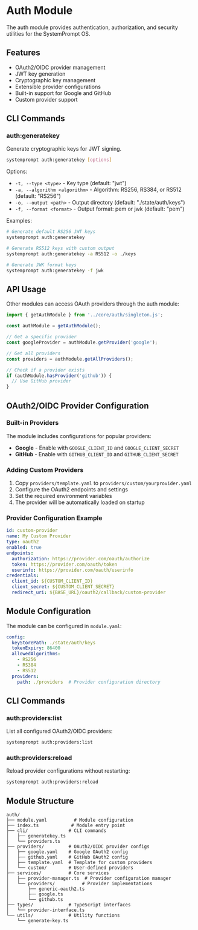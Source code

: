 # Auth Module

The auth module provides authentication, authorization, and security utilities for the SystemPrompt OS.

## Features

- OAuth2/OIDC provider management
- JWT key generation
- Cryptographic key management
- Extensible provider configurations
- Built-in support for Google and GitHub
- Custom provider support

## CLI Commands

### auth:generatekey

Generate cryptographic keys for JWT signing.

```bash
systemprompt auth:generatekey [options]
```

Options:
- `-t, --type <type>` - Key type (default: "jwt")
- `-a, --algorithm <algorithm>` - Algorithm: RS256, RS384, or RS512 (default: "RS256")
- `-o, --output <path>` - Output directory (default: "./state/auth/keys")
- `-f, --format <format>` - Output format: pem or jwk (default: "pem")

Examples:
```bash
# Generate default RS256 JWT keys
systemprompt auth:generatekey

# Generate RS512 keys with custom output
systemprompt auth:generatekey -a RS512 -o ./keys

# Generate JWK format keys
systemprompt auth:generatekey -f jwk
```

## API Usage

Other modules can access OAuth providers through the auth module:

```typescript
import { getAuthModule } from '../core/auth/singleton.js';

const authModule = getAuthModule();

// Get a specific provider
const googleProvider = authModule.getProvider('google');

// Get all providers
const providers = authModule.getAllProviders();

// Check if a provider exists
if (authModule.hasProvider('github')) {
  // Use GitHub provider
}
```

## OAuth2/OIDC Provider Configuration

### Built-in Providers

The module includes configurations for popular providers:
- **Google** - Enable with `GOOGLE_CLIENT_ID` and `GOOGLE_CLIENT_SECRET`
- **GitHub** - Enable with `GITHUB_CLIENT_ID` and `GITHUB_CLIENT_SECRET`

### Adding Custom Providers

1. Copy `providers/template.yaml` to `providers/custom/yourprovider.yaml`
2. Configure the OAuth2 endpoints and settings
3. Set the required environment variables
4. The provider will be automatically loaded on startup

### Provider Configuration Example

```yaml
id: custom-provider
name: My Custom Provider
type: oauth2
enabled: true
endpoints:
  authorization: https://provider.com/oauth/authorize
  token: https://provider.com/oauth/token
  userinfo: https://provider.com/oauth/userinfo
credentials:
  client_id: ${CUSTOM_CLIENT_ID}
  client_secret: ${CUSTOM_CLIENT_SECRET}
  redirect_uri: ${BASE_URL}/oauth2/callback/custom-provider
```

## Module Configuration

The module can be configured in `module.yaml`:

```yaml
config:
  keyStorePath: ./state/auth/keys
  tokenExpiry: 86400
  allowedAlgorithms:
    - RS256
    - RS384
    - RS512
  providers:
    path: ./providers  # Provider configuration directory
```

## CLI Commands

### auth:providers:list

List all configured OAuth2/OIDC providers:

```bash
systemprompt auth:providers:list
```

### auth:providers:reload

Reload provider configurations without restarting:

```bash
systemprompt auth:providers:reload
```

## Module Structure

```
auth/
├── module.yaml          # Module configuration
├── index.ts            # Module entry point
├── cli/               # CLI commands
│   ├── generatekey.ts
│   └── providers.ts
├── providers/         # OAuth2/OIDC provider configs
│   ├── google.yaml    # Google OAuth2 config
│   ├── github.yaml    # GitHub OAuth2 config
│   ├── template.yaml  # Template for custom providers
│   └── custom/        # User-defined providers
├── services/          # Core services
│   ├── provider-manager.ts  # Provider configuration manager
│   └── providers/          # Provider implementations
│       ├── generic-oauth2.ts
│       ├── google.ts
│       └── github.ts
├── types/             # TypeScript interfaces
│   └── provider-interface.ts
└── utils/             # Utility functions
    └── generate-key.ts
```